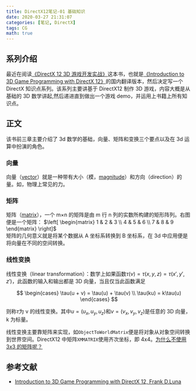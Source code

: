 ```yaml
---
title: DirectX12笔记-01 基础知识
date: 2020-03-27 21:31:07
categories: [笔记, DirectX]
tags: CG
math: true
---
```


## 系列介绍

最近在阅读[《DirectX 12 3D 游戏开发实战》](https://book.douban.com/subject/30426701/)这本书，也就是[《Introduction to 3D Game Programming with DirectX 12》](https://book.douban.com/subject/26628210/)的国内翻译版本，然后决定写一个 DirectX 知识点系列。该系列主要讲基于 DirectX12 制作 3D 游戏，内容大概是从基础的 3D 数学讲起,然后递进直到做出一个游戏 demo，并运用上书籍上所有知识点。

## 正文

该书前三章主要介绍了 3d 数学的基础，向量、矩阵和变换三个要点以及在 3d 运算中扮演的角色。

### 向量

向量（[vector](https://en.wikipedia.org/wiki/Euclidean_vector)）就是一种带有大小（模，[magnitude](<https://en.wikipedia.org/wiki/Magnitude_(mathematics)>)）和方向（direction）的量。如，物理上常见的力。

### 矩阵

矩阵（[matrix](<https://en.wikipedia.org/wiki/Matrix_(mathematics)>)），一个 m×n 的矩阵是由 m 行 n 列的实数所构建的矩形阵列。右图便是一个矩阵： $\left[
    \begin{matrix}
    1 & 2 & 3 \\
    4 & 5 & 6 \\
    7 & 8 & 9
    \end{matrix}
\right]$  
矩阵的几何意义就是将某个数据从 A 坐标系转换到 B 坐标系，在 3d 中应用便是将向量在不同的空间转换。

### 线性变换

线性变换（linear transformation）：数学上如果函数$\tau(\nu) = \tau(x, y, z) = \tau(x', y', z')$，此函数的输入和输出都是 3D 向量，当且仅当此函数满足

$$
\begin{cases}
\tau(u + v) = \tau(u) + \tau(v) \\
\tau(ku) = k\tau(u)
\end{cases}
$$

则称$\tau$为 v 的线性变换。其中$u = (u_x, u_y, u_z)$和$v = (v_x, v_y, v_z)$是任意的 3D 向量，k 为标量。

线性变换主要靠矩阵来实现，如`ObjectToWorldMatrix`便是将对象从对象空间转换到世界空间。DirectX12 中矩阵`XMMATRIX`使用齐次坐标，即 4x4。[为什么不使用 3x3 的矩阵呢？](https://trickyrat.gitee.io/2020/04/06/WhyNotApply3X3MatrixAsTransformMatrix/)

## 参考文献

- [Introduction to 3D Game Programming with DirectX 12, Frank D.Luna](https://book.douban.com/subject/26628210/)
